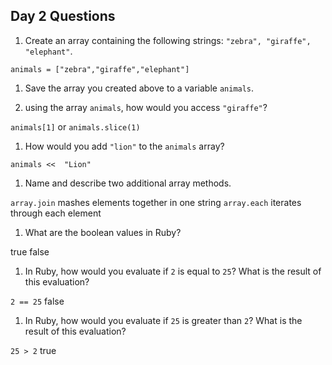 ## Day 2 Questions

1. Create an array containing the following strings: `"zebra", "giraffe", "elephant"`.

`animals = ["zebra","giraffe","elephant"]`

1. Save the array you created above to a variable `animals`.

1. using the array `animals`, how would you access `"giraffe"`?

`animals[1]` or `animals.slice(1)`

1. How would you add `"lion"` to the `animals` array?

`animals <<  "Lion"`

1. Name and describe two additional array methods.

`array.join` mashes elements together in one string
`array.each` iterates through each element


1. What are the boolean values in Ruby?

true
false

1. In Ruby, how would you evaluate if `2` is equal to `25`? What is the result of this evaluation?

`2 == 25`
false

1. In Ruby, how would you evaluate if `25` is greater than `2`? What is the result of this evaluation?

`25 > 2`
true
